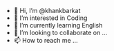 - 👋 Hi, I’m @khankbarkat
- 👀 I’m interested in Coding
- 🌱 I’m currently learning English
- 💞️ I’m looking to collaborate on ...
- 📫 How to reach me ...

<!---
khankbarkat/khankbarkat is a ✨ special ✨ repository because its `README.md` (this file) appears on your GitHub profile.
You can click the Preview link to take a look at your changes.
--->

